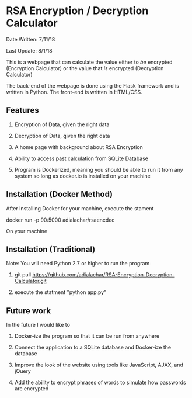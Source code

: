 # RSA Encryption / Decryption Calculator


Date Written: 7/11/18

Last Update: 8/1/18



This is a webpage that can calculate the value either to *be* encrypted (Encryption Calculator) or the value that *is* encrypted (Decryption Calculator)

The back-end of the webpage is done using the Flask framework and is written in Python. The front-end is written in HTML/CSS.

## Features

1. Encryption of Data, given the right data

2. Decryption of Data, given the right data

3. A home page with background about RSA Encryption

4. Ability to access past calculation from SQLite Database

5. Program is Dockerized, meaning you should be able to run it from any system so long as docker.io is installed on your machine



## Installation (Docker Method)

After Installing Docker for your machine, execute the stament

docker run -p 90:5000 adialachar/rsaencdec

On your machine




## Installation (Traditional)

Note: You will need Python 2.7 or higher to run the program

1. git pull https://github.com/adialachar/RSA-Encryption-Decryption-Calculator.git


2. execute the statment "python app.py"



## Future work


In the future I would like to 


1. Docker-ize the program so that it can be run from anywhere

2. Connect the application to a SQLite database and Docker-ize the database

3. Improve the look of the website using tools like JavaScript, AJAX, and jQuery

4. Add the ability to encrypt phrases of words to simulate how passwords are encrypted
